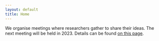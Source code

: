 ```yaml
---
layout: default
title: Home
---
```


We organise meetings where researchers gather to share their ideas. The next meeting will be held in 2023. Details can be found [on this page](https://uk-ai.org/ukai2023/).
